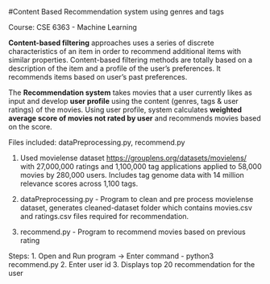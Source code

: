 #Content Based Recommendation system using genres and tags

Course: CSE 6363 - Machine Learning

**Content-based filtering** approaches uses a series of discrete characteristics of an item in order to recommend additional items with similar properties. Content-based filtering methods are totally based on a description of the item and a profile of the user’s preferences. It recommends items based on user’s past preferences.

The **Recommendation system** takes movies that a user currently likes as input and develop **user profile** using the content (genres, tags & user ratings) of the movies. Using user profile, system calculates **weighted average score of movies not rated by user** and recommends movies based on the score.

Files included: dataPreprocessing.py, recommend.py

1. Used movielense dataset https://grouplens.org/datasets/movielens/ with 27,000,000 ratings and 1,100,000 tag applications applied to 58,000 movies by 280,000 users. Includes tag genome data with 14 million relevance scores across 1,100 tags.

2. dataPreprocessing.py - Program to clean and pre process movielense dataset, generates cleaned-dataset folder which contains movies.csv and ratings.csv files required for recommendation.

3. recommend.py - Program to recommend movies based on previous rating

Steps:
    1. Open and Run program -> Enter command - python3 recommend.py
    2. Enter user id
    3. Displays top 20 recommendation for the user